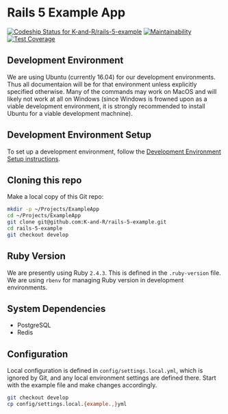 # Rails 5 Example App

[![Codeship Status for K-and-R/rails-5-example](https://app.codeship.com/projects/5f1eab20-c8db-0135-1586-5e72f9d08083/status?branch=master)](https://app.codeship.com/projects/261636)
[![Maintainability](https://api.codeclimate.com/v1/badges/2dbf70a91b8988b3fa06/maintainability)](https://codeclimate.com/github/K-and-R/rails-5-example/maintainability)
[![Test Coverage](https://api.codeclimate.com/v1/badges/2dbf70a91b8988b3fa06/test_coverage)](https://codeclimate.com/github/K-and-R/rails-5-example/test_coverage)

## Development Environment
We are using Ubuntu (currently 16.04) for our development environments. Thus all documentaion will be for that environment unless explicitly specified otherwise. Many of the commands may work on MacOS and will likely not work at all on Windows (since Windows is frowned upon as a viable development environment, it is strongly recommended to install Ubuntu for a viable development machnine).

## Development Environment Setup
To set up a development environment, follow the [Development Environment Setup instructions](./docs/Development-Setup.md).

## Cloning this repo
Make a local copy of this Git repo:
```bash
mkdir -p ~/Projects/ExampleApp
cd ~/Projects/ExampleApp
git clone git@github.com:K-and-R/rails-5-example.git
cd rails-5-example
git checkout develop
```

## Ruby Version
We are presently using Ruby `2.4.3`. This is defined in the `.ruby-version` file. We are using `rbenv` for managing Ruby version in development environments.

## System Dependencies
* PostgreSQL
* Redis

## Configuration
Local configuration is defined in `config/settings.local.yml`, which is ignored by Git, and any local environment settings are defined there. Start with the example file and make changes accordingly.

```bash
git checkout develop
cp config/settings.local.{example.,}yml
```
